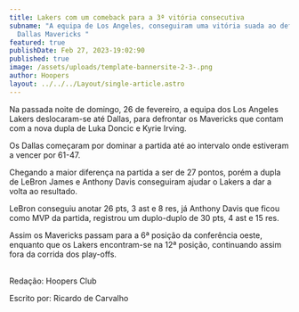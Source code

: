 ```yaml
---
title: Lakers com um comeback para a 3ª vitória consecutiva
subname: "A equipa de Los Angeles, conseguiram uma vitória suada ao defrontar os
  Dallas Mavericks "
featured: true
publishDate: Feb 27, 2023-19:02:90
published: true
image: /assets/uploads/template-bannersite-2-3-.png
author: Hoopers
layout: ../../../Layout/single-article.astro
---
```

<!--StartFragment-->

Na passada noite de domingo, 26 de fevereiro, a equipa dos Los Angeles Lakers deslocaram-se até Dallas, para defrontar os Mavericks que contam com a nova dupla de Luka Doncic e Kyrie Irving.

Os Dallas começaram por dominar a partida até ao intervalo onde estiveram a vencer por 61-47.

Chegando a maior diferença na partida a ser de 27 pontos, porém a dupla de LeBron James e Anthony Davis conseguiram ajudar o Lakers a dar a volta ao resultado. 

LeBron conseguiu anotar 26 pts, 3 ast e 8 res, já Anthony Davis que ficou como MVP da partida, registrou um duplo-duplo de 30 pts, 4 ast e 15 res. 

Assim os Mavericks passam para a 6ª posição da conferência oeste, enquanto que os Lakers encontram-se na 12ª posição, continuando assim fora da corrida dos play-offs.

\
R﻿edação: Hoopers Club 

E﻿scrito por: Ricardo de Carvalho

<!--EndFragment-->